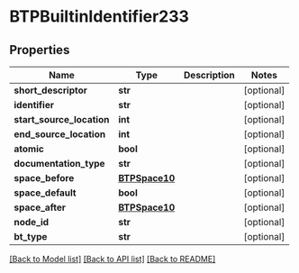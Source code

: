 # BTPBuiltinIdentifier233

## Properties
Name | Type | Description | Notes
------------ | ------------- | ------------- | -------------
**short_descriptor** | **str** |  | [optional] 
**identifier** | **str** |  | [optional] 
**start_source_location** | **int** |  | [optional] 
**end_source_location** | **int** |  | [optional] 
**atomic** | **bool** |  | [optional] 
**documentation_type** | **str** |  | [optional] 
**space_before** | [**BTPSpace10**](BTPSpace10.md) |  | [optional] 
**space_default** | **bool** |  | [optional] 
**space_after** | [**BTPSpace10**](BTPSpace10.md) |  | [optional] 
**node_id** | **str** |  | [optional] 
**bt_type** | **str** |  | [optional] 

[[Back to Model list]](../README.md#documentation-for-models) [[Back to API list]](../README.md#documentation-for-api-endpoints) [[Back to README]](../README.md)


